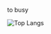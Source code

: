 to busy

![Top Langs](https://github-readme-stats.vercel.app/api/top-langs/?username=ivgtr&hide=html)
